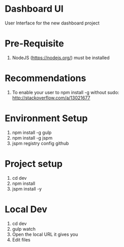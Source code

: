 # Dashboard UI

User Interface for the new dashboard project

# Pre-Requisite

1. NodeJS (https://nodejs.org/) must be installed

# Recommendations

1. To enable your user to npm install -g without sudo: http://stackoverflow.com/a/13021677

# Environment Setup

1. npm install -g gulp
2. npm install -g jspm
3. jspm registry config github

# Project setup

1. cd dev
2. npm install
3. jspm install -y

# Local Dev
1. cd dev
2. gulp watch
3. Open the local URL it gives you
4. Edit files
